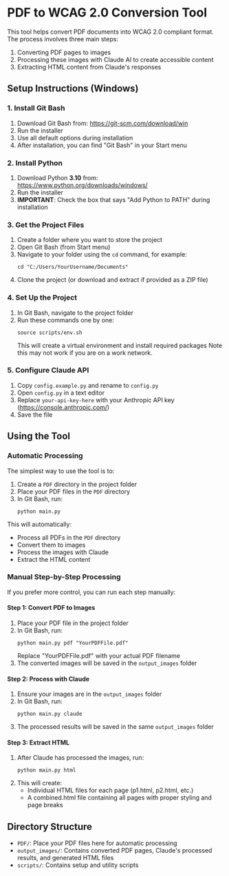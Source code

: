 # PDF to WCAG 2.0 Conversion Tool

This tool helps convert PDF documents into WCAG 2.0 compliant format. The process involves three main steps:
1. Converting PDF pages to images
2. Processing these images with Claude AI to create accessible content
3. Extracting HTML content from Claude's responses

## Setup Instructions (Windows)

### 1. Install Git Bash
1. Download Git Bash from: https://git-scm.com/download/win
2. Run the installer
3. Use all default options during installation
4. After installation, you can find "Git Bash" in your Start menu

### 2. Install Python
1. Download Python **3.10** from: https://www.python.org/downloads/windows/
2. Run the installer
3. **IMPORTANT**: Check the box that says "Add Python to PATH" during installation

### 3. Get the Project Files
1. Create a folder where you want to store the project
2. Open Git Bash (from Start menu)
3. Navigate to your folder using the `cd` command, for example:
   ```
   cd "C:/Users/YourUsername/Documents"
   ```
4. Clone the project (or download and extract if provided as a ZIP file)

### 4. Set Up the Project
1. In Git Bash, navigate to the project folder
2. Run these commands one by one:
   ```
   source scripts/env.sh
   ```
   This will create a virtual environment and install required packages
   Note this may not work if you are on a work network.

### 5. Configure Claude API
1. Copy `config.example.py` and rename to `config.py`
2. Open `config.py` in a text editor
3. Replace `your-api-key-here` with your Anthropic API key (https://console.anthropic.com/)
4. Save the file

## Using the Tool

### Automatic Processing
The simplest way to use the tool is to:
1. Create a `PDF` directory in the project folder
2. Place your PDF files in the `PDF` directory
3. In Git Bash, run:
   ```
   python main.py
   ```
This will automatically:
- Process all PDFs in the `PDF` directory
- Convert them to images
- Process the images with Claude
- Extract the HTML content

### Manual Step-by-Step Processing

If you prefer more control, you can run each step manually:

#### Step 1: Convert PDF to Images
1. Place your PDF file in the project folder
2. In Git Bash, run:
   ```
   python main.py pdf "YourPDFFile.pdf"
   ```
   Replace "YourPDFFile.pdf" with your actual PDF filename
3. The converted images will be saved in the `output_images` folder

#### Step 2: Process with Claude
1. Ensure your images are in the `output_images` folder
2. In Git Bash, run:
   ```
   python main.py claude
   ```
3. The processed results will be saved in the same `output_images` folder

#### Step 3: Extract HTML
1. After Claude has processed the images, run:
   ```
   python main.py html
   ```
2. This will create:
   - Individual HTML files for each page (p1.html, p2.html, etc.)
   - A combined.html file containing all pages with proper styling and page breaks

## Directory Structure
- `PDF/`: Place your PDF files here for automatic processing
- `output_images/`: Contains converted PDF pages, Claude's processed results, and generated HTML files
- `scripts/`: Contains setup and utility scripts